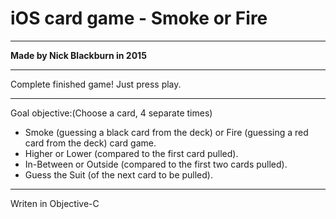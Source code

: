 # iOS card game - Smoke or Fire

----- ----- ----- ----- ----- -----

**Made by Nick Blackburn in 2015**

----- ----- ----- ----- ----- -----

Complete finished game!
Just press play.

----- ----- ----- ----- ----- -----

Goal objective:(Choose a card, 4 separate times)
- Smoke (guessing a black card from the deck) or Fire (guessing a red card from the deck) card game.
- Higher or Lower (compared to the first card pulled).
- In-Between or Outside (compared to the first two cards pulled).
- Guess the Suit (of the next card to be pulled).

----- ----- ----- ----- ----- -----

Writen in Objective-C
